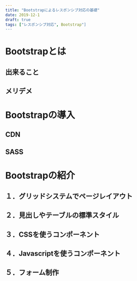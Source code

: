 ```yaml
---
title: "Bootstrapによるレスポンシブ対応の基礎"
date: 2019-12-1
draft: true
tags: ["レスポンシブ対応", Bootstrap"]
---
```


# Bootstrapとは

## 出来ること

## メリデメ

# Bootstrapの導入

## CDN

## SASS

## 

# Bootstrapの紹介

## １．グリッドシステムでページレイアウト

## ２．見出しやテーブルの標準スタイル

## ３．CSSを使うコンポーネント

## ４．Javascriptを使うコンポーネント

## ５．フォーム制作





